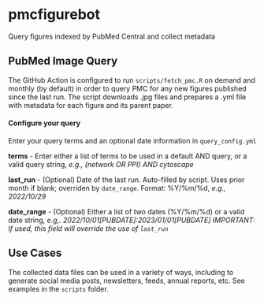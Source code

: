 # pmcfigurebot
Query figures indexed by PubMed Central and collect metadata

## PubMed Image Query
The GitHub Action is configured to run `scripts/fetch_pmc.R` on demand and
monthly (by default) in order to query PMC for any new
figures published since the last run. The script downloads .jpg files and 
prepares a .yml file with metadata for each figure and its parent paper.

#### Configure your query
Enter your query terms and an optional date information in `query_config.yml`

**terms** - Enter either a list of terms to be used in a default AND query, or a 
valid query string, *e.g., (network OR PPI) AND cytoscape*

**last_run** - (Optional) Date of the last run. Auto-filled by script. Uses prior
month if blank; overriden by `date_range`. Format: %Y/%m/%d, *e.g., 2022/10/29*

**date_range** - (Optional) Either a list of two dates (%Y/%m/%d) or a valid
date string, *e.g,. 2022/10/01[PUBDATE]:2023/01/01[PUBDATE]*
*IMPORTANT: If used, this field will override the use of `last_run`*

## Use Cases
The collected data files can be used in a variety of ways, including to generate
social media posts, newsletters, feeds, annual reports, etc. See examples in the
`scripts` folder.